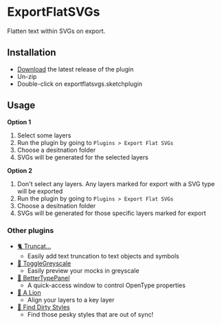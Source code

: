 # ExportFlatSVGs

Flatten text within SVGs on export.

## Installation

- [Download](../../releases/latest/download/exportflatsvgs.sketchplugin.zip) the latest release of the plugin
- Un-zip
- Double-click on exportflatsvgs.sketchplugin

## Usage

**Option 1**
1. Select some layers
2. Run the plugin by going to `Plugins > Export Flat SVGs`
3. Choose a desitnation folder
4. SVGs will be generated for the selected layers

**Option 2**
1. Don't select any layers. Any layers marked for export with a SVG type will be exported
2. Run the plugin by going to `Plugins > Export Flat SVGs`
3. Choose a desitnation folder
4. SVGs will be generated for those specific layers marked for export

### Other plugins

- [🐈 Truncat...](https://github.com/KevinGutowski/Truncat)
  - Easily add text truncation to text objects and symbols
- [🐉 ToggleGreyscale](https://github.com/KevinGutowski/ToggleGreyscale)
  - Easily preview your mocks in greyscale
- [📌 BetterTypePanel](https://github.com/KevinGutowski/betterTypePanel)
  - A quick-access window to control OpenType properties
- [🦁 A Lion](https://github.com/kevinGutowski/A-Lion)
  - Align your layers to a key layer
- [🔎 Find Dirty Styles](https://github.com/KevinGutowski/FindDirtyStyles)
  - Find those pesky styles that are out of sync!
